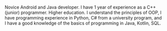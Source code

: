 Novice Android and Java developer.
I have 1 year of experience as a C++ (junior) programmer. Higher education. I understand the principles of OOP, I have programming experience in Python, C# from a university program, and I have a good knowledge of the basics of programming in Java, Kotlin, SQL.
